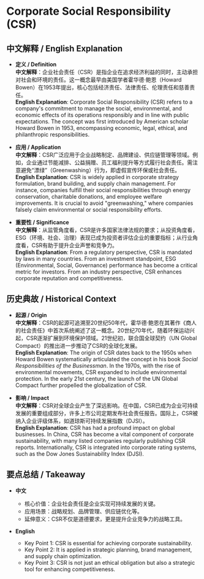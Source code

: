 # Corporate Social Responsibility (CSR)

## 中文解释 / English Explanation

* **定义 / Definition**  
  **中文解释**：企业社会责任（CSR）是指企业在追求经济利益的同时，主动承担对社会和环境的责任。这一概念最早由美国学者霍华德·鲍恩（Howard Bowen）在1953年提出，核心包括经济责任、法律责任、伦理责任和慈善责任。  
  **English Explanation**: Corporate Social Responsibility (CSR) refers to a company's commitment to manage the social, environmental, and economic effects of its operations responsibly and in line with public expectations. The concept was first introduced by American scholar Howard Bowen in 1953, encompassing economic, legal, ethical, and philanthropic responsibilities.

* **应用 / Application**  
  **中文解释**：CSR广泛应用于企业战略制定、品牌建设、供应链管理等领域。例如，企业通过节能减排、公益捐赠、员工福利提升等方式履行社会责任。需注意避免“漂绿”（Greenwashing）行为，即虚假宣传环保或社会责任。  
  **English Explanation**: CSR is widely applied in corporate strategy formulation, brand building, and supply chain management. For instance, companies fulfill their social responsibilities through energy conservation, charitable donations, and employee welfare improvements. It is crucial to avoid "greenwashing," where companies falsely claim environmental or social responsibility efforts.

* **重要性 / Significance**  
  **中文解释**：从监管角度看，CSR是许多国家法律法规的要求；从投资角度看，ESG（环境、社会、治理）表现已成为投资者评估企业的重要指标；从行业角度看，CSR有助于提升企业声誉和竞争力。  
  **English Explanation**: From a regulatory perspective, CSR is mandated by laws in many countries. From an investment standpoint, ESG (Environmental, Social, Governance) performance has become a critical metric for investors. From an industry perspective, CSR enhances corporate reputation and competitiveness.

## 历史典故 / Historical Context

* **起源 / Origin**  
  **中文解释**：CSR的起源可追溯至20世纪50年代，霍华德·鲍恩在其著作《商人的社会责任》中首次系统阐述了这一概念。20世纪70年代，随着环保运动兴起，CSR逐渐扩展到环境保护领域。21世纪初，联合国全球契约（UN Global Compact）的推出进一步推动了CSR的全球化发展。  
  **English Explanation**: The origin of CSR dates back to the 1950s when Howard Bowen systematically articulated the concept in his book *Social Responsibilities of the Businessman*. In the 1970s, with the rise of environmental movements, CSR expanded to include environmental protection. In the early 21st century, the launch of the UN Global Compact further propelled the globalization of CSR.

* **影响 / Impact**  
  **中文解释**：CSR对全球企业产生了深远影响。在中国，CSR已成为企业可持续发展的重要组成部分，许多上市公司定期发布社会责任报告。国际上，CSR被纳入企业评级体系，如道琼斯可持续发展指数（DJSI）。  
  **English Explanation**: CSR has had a profound impact on global businesses. In China, CSR has become a vital component of corporate sustainability, with many listed companies regularly publishing CSR reports. Internationally, CSR is integrated into corporate rating systems, such as the Dow Jones Sustainability Index (DJSI).

## 要点总结 / Takeaway

* **中文**  
  - 核心价值：企业社会责任是企业实现可持续发展的关键。  
  - 应用场景：战略规划、品牌管理、供应链优化等。  
  - 延伸意义：CSR不仅是道德要求，更是提升企业竞争力的战略工具。  

* **English**  
  - Key Point 1: CSR is essential for achieving corporate sustainability.  
  - Key Point 2: It is applied in strategic planning, brand management, and supply chain optimization.  
  - Key Point 3: CSR is not just an ethical obligation but also a strategic tool for enhancing competitiveness.